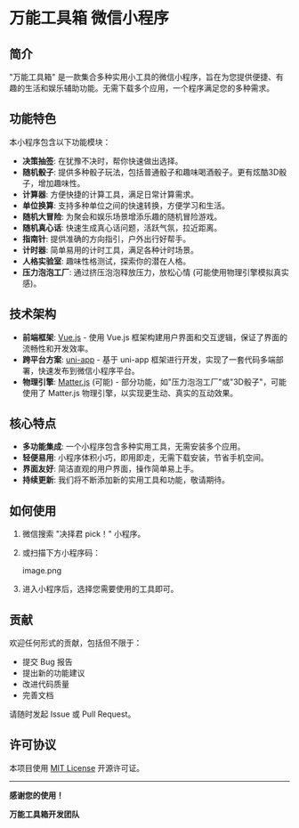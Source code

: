 # 万能工具箱 微信小程序

## 简介

"万能工具箱" 是一款集合多种实用小工具的微信小程序，旨在为您提供便捷、有趣的生活和娱乐辅助功能。无需下载多个应用，一个程序满足您的多种需求。

## 功能特色

本小程序包含以下功能模块：

- **决策抽签**:  在犹豫不决时，帮你快速做出选择。
- **随机骰子**:  提供多种骰子玩法，包括普通骰子和趣味喝酒骰子。更有炫酷3D骰子，增加趣味性。
- **计算器**:  方便快捷的计算工具，满足日常计算需求。
- **单位换算**:  支持多种单位之间的快速转换，方便学习和生活。
- **随机大冒险**:  为聚会和娱乐场景增添乐趣的随机冒险游戏。
- **随机真心话**:  快速生成真心话问题，活跃气氛，拉近距离。
- **指南针**:  提供准确的方向指引，户外出行好帮手。
- **计时器**:  简单易用的计时工具，满足各种计时场景。
- **人格实验室**:  趣味性格测试，探索你的潜在人格。
- **压力泡泡工厂**:  通过挤压泡泡释放压力，放松心情 (可能使用物理引擎模拟真实感)。

## 技术架构

- **前端框架**: [Vue.js](https://vuejs.org/)  -  使用 Vue.js 框架构建用户界面和交互逻辑，保证了界面的流畅性和开发效率。
- **跨平台方案**: [uni-app](https://uniapp.dcloud.net.cn/) -  基于 uni-app 框架进行开发，实现了一套代码多端部署，快速发布到微信小程序平台。
- **物理引擎**: [Matter.js](http://brm.io/matter-js/) (可能) -  部分功能，如"压力泡泡工厂"或"3D骰子"，可能使用了 Matter.js 物理引擎，以实现更生动、真实的互动效果。

## 核心特点

- **多功能集成**:  一个小程序包含多种实用工具，无需安装多个应用。
- **轻便易用**:  小程序体积小巧，即用即走，无需下载安装，节省手机空间。
- **界面友好**:  简洁直观的用户界面，操作简单易上手。
- **持续更新**:  我们将不断添加新的实用工具和功能，敬请期待。

## 如何使用

1.  微信搜索 "决择君 pick！" 小程序。
2.  或扫描下方小程序码：

    image.png

3.  进入小程序后，选择您需要使用的工具即可。

## 贡献

欢迎任何形式的贡献，包括但不限于：

- 提交 Bug 报告
- 提出新的功能建议
- 改进代码质量
- 完善文档

请随时发起 Issue 或 Pull Request。

## 许可协议

本项目使用 [MIT License](LICENSE) 开源许可证。

---

**感谢您的使用！**

**万能工具箱开发团队**
